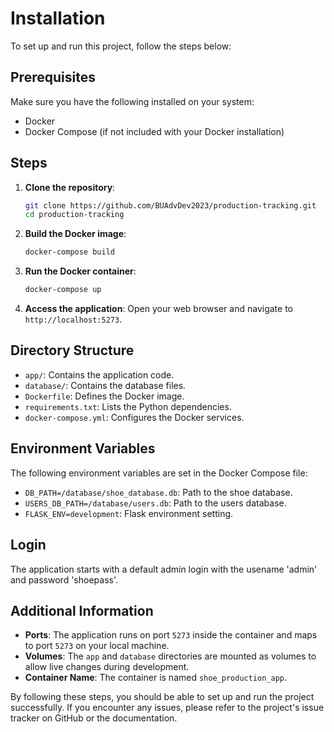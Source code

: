 # Installation

To set up and run this project, follow the steps below:

## Prerequisites

Make sure you have the following installed on your system:

- Docker
- Docker Compose (if not included with your Docker installation)

## Steps

1. **Clone the repository**:
    ```bash
    git clone https://github.com/BUAdvDev2023/production-tracking.git
    cd production-tracking
    ```

2. **Build the Docker image**:
    ```bash
    docker-compose build
    ```

3. **Run the Docker container**:
    ```bash
    docker-compose up
    ```

4. **Access the application**:
    Open your web browser and navigate to `http://localhost:5273`.

## Directory Structure

- `app/`: Contains the application code.
- `database/`: Contains the database files.
- `Dockerfile`: Defines the Docker image.
- `requirements.txt`: Lists the Python dependencies.
- `docker-compose.yml`: Configures the Docker services.

## Environment Variables

The following environment variables are set in the Docker Compose file:

- `DB_PATH=/database/shoe_database.db`: Path to the shoe database.
- `USERS_DB_PATH=/database/users.db`: Path to the users database.
- `FLASK_ENV=development`: Flask environment setting.

## Login

The application starts with a default admin login with the usename 'admin' and password 'shoepass'.

## Additional Information

- **Ports**: The application runs on port `5273` inside the container and maps to port `5273` on your local machine.
- **Volumes**: The `app` and `database` directories are mounted as volumes to allow live changes during development.
- **Container Name**: The container is named `shoe_production_app`.

By following these steps, you should be able to set up and run the project successfully. If you encounter any issues, please refer to the project's issue tracker on GitHub or the documentation.


